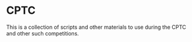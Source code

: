 # CPTC
This is a collection of scripts and other materials to use during the CPTC and other such competitions.
